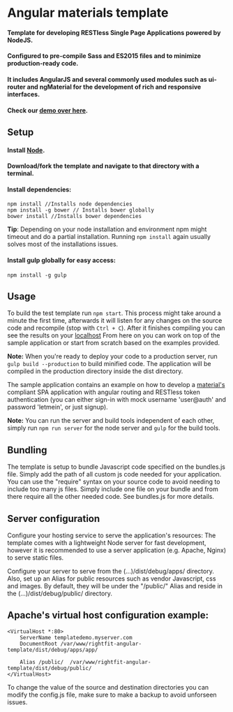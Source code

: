 # Angular materials template 
#### Template for developing RESTless Single Page Applications powered by NodeJS. 
#### Configured to pre-compile Sass and ES2015 files and to minimize production-ready code.
#### It includes AngularJS and several commonly used modules such as ui-router and ngMaterial for the development of rich and responsive interfaces.

#### Check our [demo over here](http://templatedemo.rightfit.it).

## Setup

#### Install [Node](https://nodejs.org/en/).
#### Download/fork the template and navigate to that directory with a terminal.
#### Install dependencies:
```
npm install //Installs node dependencies
npm install -g bower // Installs bower globally
bower install //Installs bower dependencies
```
**Tip**: Depending on your node installation and environment npm might timeout and do a partial installation. 
	Running `npm install` again usually solves most of the installations issues.

#### Install gulp globally for easy access:
`npm install -g gulp`

## Usage
To build the test template run `npm start`. This process might take around a minute the first time, afterwards it will listen for any changes on the source code and recompile (stop with `Ctrl + C`). After it finishes compiling you can see the results on your [localhost](http://localhost)
From here on you can work on top of the sample application or start from scratch based on the examples provided.

**Note:** When you're ready to deploy your code to a production server, run `gulp build --production` to build minified code. The application will be compiled in the production directory inside the dist directory.   

The sample application contains an example on how to develop a [material's](https://www.google.com/design/spec/material-design/introduction.html#) compliant SPA application with angular routing and RESTless token authentication (you can either sign-in with mock username 'user@auth' and password 'letmein', or just signup).

**Note:** You can run the server and build tools independent of each other, simply run `npm run server` for the node server and `gulp` for the build tools.


## Bundling 
The template is setup to bundle Javascript code specified on the bundles.js file. Simply add the path of all custom js code
needed for your application. You can use the "require" syntax on your source code to avoid needing to include too many js files. Simply include one file on your bundle and from there require all the other needed code. See bundles.js for more details. 

## Server configuration
Configure your hosting service to serve the application's resources:
The template comes with a lightweight Node server for fast development, however it is recommended to use a server application (e.g. Apache, Nginx) to serve static files. 

Configure your server to serve from the (...)/dist/debug/apps/<your-app-name> directory.
Also, set up an Alias for public resources such as vendor Javascript, css and images. By default, they will be under the "/public/" Alias and reside in the (...)/dist/debug/public/ directory. 

## Apache's virtual host configuration example:

```
<VirtualHost *:80>
	ServerName templatedemo.myserver.com
	DocumentRoot /var/www/rightfit-angular-template/dist/debug/apps/app/
	
	Alias /public/	/var/www/rightfit-angular-template/dist/debug/public/
</VirtualHost>
```

To change the value of the source and destination directories you can modify the config.js file, make sure to make a backup to avoid unforseen issues.   



 